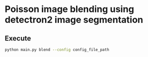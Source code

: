 # **Poisson image blending using detectron2 image segmentation**

## **Execute**
```bash
python main.py blend --config config_file_path
```